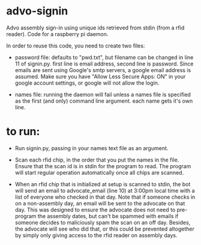 # advo-signin
Advo assembly sign-in using unique ids retrieved from stdin (from a rfid reader). Code for a raspberry pi daemon.

In order to reuse this code, you need to create two files:

 - password file: defaults to "pwd.txt", but filename can be changed in line 11 of signin.py.
 first line is email address, second line is password. Since emails are sent using Google's smtp servers, a google email address is assumed. Make sure you have "Allow Less Secure Apps: ON" in your google account settings, or google will not allow the login.
 
 - names file: running the daemon will fail unless a names file is specified as the first (and only) command line argument.
  each name gets it's own line.
  
  
  # to run:
 - Run signin.py, passing in your names text file as an argument. 

 - Scan each rfid chip, in the order that you put the names in the file. Ensure that the scan id is in stdin for the program to read. The program will start regular operation automatically once all chips are scanned.

 - When an rfid chip that is initialized at setup is scanned to stdin, the bot will send an email to advocate_email (line 10) at 3:00pm local time with a list of everyone who checked in that day. Note that if someone checks in on a non-assembly day, an email will be sent to the advocate on that day. This was designed to ensure the advocate does not need to pre-program the assembly dates, but can't be spammed with emails if someone decides to maliciously spam the scan on an off day. Besides, the advocate will see who did that, or this could be prevented altogether by simply only giving access to the rfid reader on assembly days.
